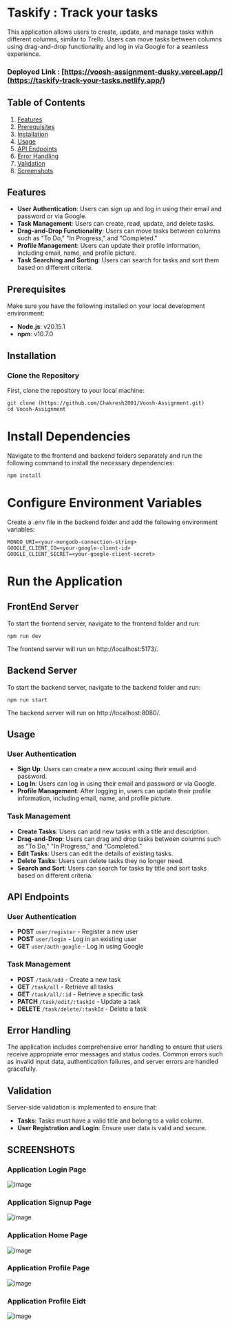 # Taskify : Track your tasks

This application allows users to create, update, and manage tasks within different columns, similar to Trello. Users can move tasks between columns using drag-and-drop functionality and log in via Google for a seamless experience.

### Deployed Link : [https://voosh-assignment-dusky.vercel.app/](https://taskify-track-your-tasks.netlify.app/)

## Table of Contents

1. [Features](#features)
2. [Prerequisites](#prerequisites)
3. [Installation](#installation)
4. [Usage](#usage)
5. [API Endpoints](#api-endpoints)
6. [Error Handling](#error-handling)
7. [Validation](#validation)
8. [Screenshots](#screenshots)

## Features

- **User Authentication**: Users can sign up and log in using their email and password or via Google.
- **Task Management**: Users can create, read, update, and delete tasks.
- **Drag-and-Drop Functionality**: Users can move tasks between columns such as "To Do," "In Progress," and "Completed."
- **Profile Management**: Users can update their profile information, including email, name, and profile picture.
- **Task Searching and Sorting**: Users can search for tasks and sort them based on different criteria.

## Prerequisites

Make sure you have the following installed on your local development environment:

- **Node.js**: v20.15.1
- **npm**: v10.7.0

## Installation

### Clone the Repository

First, clone the repository to your local machine:

```
git clone (https://github.com/Chakresh2001/Voosh-Assignment.git)
cd Voosh-Assignment
```

# Install Dependencies
Navigate to the frontend and backend folders separately and run the following command to install the necessary dependencies:

```
npm install
```

# Configure Environment Variables
Create a .env file in the backend folder and add the following environment variables:

```
MONGO_URI=<your-mongodb-connection-string>
GOOGLE_CLIENT_ID=<your-google-client-id>
GOOGLE_CLIENT_SECRET=<your-google-client-secret>
```

# Run the Application

## FrontEnd Server
To start the frontend server, navigate to the frontend folder and run:

```
npm run dev
```
The frontend server will run on http://localhost:5173/.

 ## Backend Server
 To start the backend server, navigate to the backend folder and run:

 ```
npm run start
```
The backend server will run on http://localhost:8080/.

## Usage

### User Authentication

- **Sign Up**: Users can create a new account using their email and password.
- **Log In**: Users can log in using their email and password or via Google.
- **Profile Management**: After logging in, users can update their profile information, including email, name, and profile picture.

### Task Management

- **Create Tasks**: Users can add new tasks with a title and description.
- **Drag-and-Drop**: Users can drag and drop tasks between columns such as "To Do," "In Progress," and "Completed."
- **Edit Tasks**: Users can edit the details of existing tasks.
- **Delete Tasks**: Users can delete tasks they no longer need.
- **Search and Sort**: Users can search for tasks by title and sort tasks based on different criteria.

## API Endpoints

### User Authentication

- **POST** `user/register` - Register a new user
- **POST** `user/login` - Log in an existing user
- **GET** `user/auth-google` - Log in using Google

### Task Management

- **POST** `/task/add` - Create a new task
- **GET** `/task/all` - Retrieve all tasks
- **GET** `/task/all/:id` - Retrieve a specific task
- **PATCH** `/task/edit/:taskId` - Update a task
- **DELETE** `/task/delete/:taskId` - Delete a task

## Error Handling
The application includes comprehensive error handling to ensure that users receive appropriate error messages and status codes. Common errors such as invalid input data, authentication failures, and server errors are handled gracefully.

## Validation
Server-side validation is implemented to ensure that:
- **Tasks**: Tasks must have a valid title and belong to a valid column.
- **User Registration and Login**: Ensure user data is valid and secure.

## SCREENSHOTS 

### Application Login Page

![image](https://github.com/user-attachments/assets/0d730bb1-7e2a-4e62-8143-71f2c65d5221)


### Application Signup Page

![image](https://github.com/user-attachments/assets/a4b12cfb-c597-4075-8c9f-657239d50a2d)


### Application Home Page

![image](https://github.com/user-attachments/assets/c1cdd521-915a-44ea-80a5-a5dc835adf74)


### Application Profile Page

![image](https://github.com/user-attachments/assets/a7aec8a0-8236-4a60-b691-7302042ca4f3)

### Application Profile Eidt

![image](https://github.com/user-attachments/assets/7be0237e-f4aa-4084-9f79-7b4c8d85657c)




